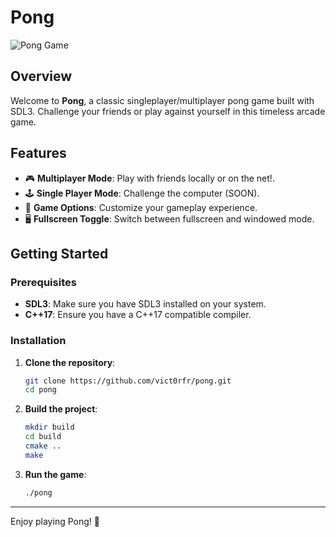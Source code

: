 # Pong

![Pong Game](https://example.com/pong-game-banner.png)

## Overview
Welcome to **Pong**, a classic singleplayer/multiplayer pong game built with SDL3. Challenge your friends or play against yourself in this timeless arcade game.

## Features
- 🎮 **Multiplayer Mode**: Play with friends locally or on the net!.
- 🕹️ **Single Player Mode**: Challenge the computer (SOON).
- 🔄 **Game Options**: Customize your gameplay experience.
- 🖥️ **Fullscreen Toggle**: Switch between fullscreen and windowed mode.

## Getting Started

### Prerequisites
- **SDL3**: Make sure you have SDL3 installed on your system.
- **C++17**: Ensure you have a C++17 compatible compiler.

### Installation
1. **Clone the repository**:
    ```sh
    git clone https://github.com/vict0rfr/pong.git
    cd pong
    ```

2. **Build the project**:
    ```sh
    mkdir build
    cd build
    cmake ..
    make
    ```

3. **Run the game**:
    ```sh
    ./pong
    ```

---

Enjoy playing Pong! 🎉